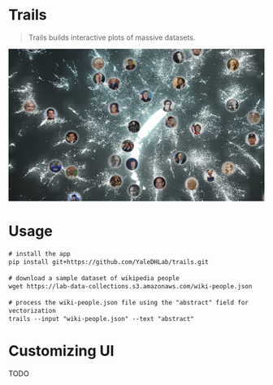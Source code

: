 # Trails

> Trails builds interactive plots of massive datasets.

![App preview](/trails/web/assets/images/preview.png?raw=true)

# Usage

```
# install the app
pip install git+https://github.com/YaleDHLab/trails.git

# download a sample dataset of wikipedia people
wget https://lab-data-collections.s3.amazonaws.com/wiki-people.json

# process the wiki-people.json file using the "abstract" field for vectorization
trails --input "wiki-people.json" --text "abstract"
```

# Customizing UI

TODO